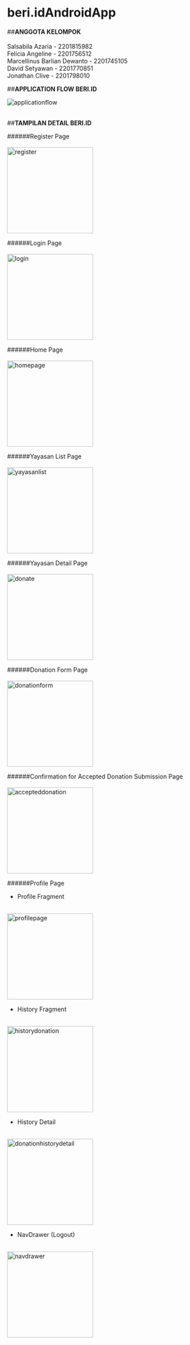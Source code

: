 # beri.idAndroidApp

##**ANGGOTA KELOMPOK**
<br>
<br>Salsabila Azaria - 2201815982
<br>Felicia Angeline - 2201756512
<br>Marcellinus Barlian Dewanto - 2201745105
<br>David Setyawan - 2201770851
<br>Jonathan Clive - 2201798010



##**APPLICATION FLOW BERI.ID**

![applicationflow](https://user-images.githubusercontent.com/47170403/101132512-b2754e00-3639-11eb-8bf7-b206e3911a36.jpg)
<br><br>

##**TAMPILAN DETAIL BERI.ID**

######Register Page
<br><br>
<img width="200" alt="register" src="https://user-images.githubusercontent.com/47170403/101128679-c073a080-3632-11eb-84da-9f9dfe5494ee.png">


######Login Page
<br><br>
<img width="200" alt="login" src="https://user-images.githubusercontent.com/47170403/101128696-c5d0eb00-3632-11eb-9b3f-0b0e0d8c8da4.png">



######Home Page
<br><br>
<img width="200" alt="homepage" src="https://user-images.githubusercontent.com/47170403/101128701-c7021800-3632-11eb-8814-61daa22c6b3b.png">


######Yayasan List Page
<br><br>
<img width="200" alt="yayasanlist" src="https://user-images.githubusercontent.com/47170403/101129089-89ea5580-3633-11eb-9a58-c2a2fd900f99.png">



######Yayasan Detail Page
<br><br>
<img width="200" alt="donate" src="https://user-images.githubusercontent.com/47170403/101128718-ccf7f900-3632-11eb-8d75-f1562568bd3d.png">



######Donation Form Page
<br><br>
<img width="200" alt="donationform" src="https://user-images.githubusercontent.com/47170403/101128714-cbc6cc00-3632-11eb-8f16-145508884dc7.png">



######Confirmation for Accepted Donation Submission Page
<br><br>
<img width="200" alt="accepteddonation" src="https://user-images.githubusercontent.com/47170403/101128721-ce292600-3632-11eb-96b7-26308a44b288.png">



######Profile Page
- Profile Fragment
<br><br>
<img width="200" alt="profilepage" src="https://user-images.githubusercontent.com/47170403/101129074-835bde00-3633-11eb-9306-7b580a5e75b7.png">




- History Fragment
<br><br>
<img width="200" alt="historydonation" src="https://user-images.githubusercontent.com/47170403/101128703-c8334500-3632-11eb-8a19-a90ab8748401.png">



- History Detail
<br><br>
<img width="200" alt="donationhistorydetail" src="https://user-images.githubusercontent.com/47170403/101128709-c9647200-3632-11eb-8998-da6f827a2714.png">





- NavDrawer (Logout)
<br>
<img width="200" alt="navdrawer" src="https://user-images.githubusercontent.com/47170403/101129078-83f47480-3633-11eb-9d4b-82854a8c40d8.png">




